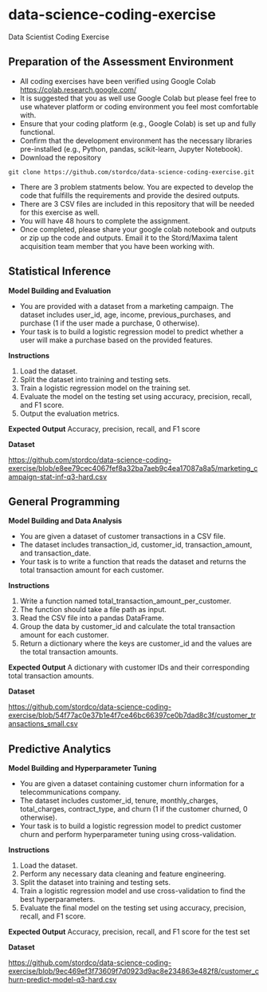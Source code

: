 # data-science-coding-exercise
Data Scientist Coding Exercise

## Preparation of the Assessment Environment
- All coding exercises have been verified using Google Colab https://colab.research.google.com/
- It is suggested that you as well use Google Colab but please feel free to use whatever platform or coding environment you feel most comfortable with.
- Ensure that your coding platform (e.g., Google Colab) is set up and fully functional.
- Confirm that the development environment has the necessary libraries pre-installed (e.g., Python, pandas, scikit-learn, Jupyter Notebook).
- Download the repository
```
git clone https://github.com/stordco/data-science-coding-exercise.git
```
- There are 3 problem statments below. You are expected to develop the code that fulfills the requirements and provide the desired outputs.
- There are 3 CSV files are included in this repository that will be needed for this exercise as well.
- You will have 48 hours to complete the assignment.
- Once completed, please share your google colab notebook and outputs or zip up the code and outputs. Email it to the Stord/Maxima talent acquisition team member that you have been working with.

## Statistical Inference
**Model Building and Evaluation**
- You are provided with a dataset from a marketing campaign. The dataset includes user_id, age, income, previous_purchases, and purchase (1 if the user made a purchase, 0 otherwise).
- Your task is to build a logistic regression model to predict whether a user will make a purchase based on the provided features.

**Instructions**
1. Load the dataset.
2. Split the dataset into training and testing sets.
3. Train a logistic regression model on the training set.
4. Evaluate the model on the testing set using accuracy, precision, recall, and F1 score.
5. Output the evaluation metrics.

**Expected Output**
Accuracy, precision, recall, and F1 score

**Dataset**

https://github.com/stordco/data-science-coding-exercise/blob/e8ee79cec4067fef8a32ba7aeb9c4ea17087a8a5/marketing_campaign-stat-inf-q3-hard.csv

## General Programming

**Model Building and Data Analysis**
- You are given a dataset of customer transactions in a CSV file.
- The dataset includes transaction_id, customer_id, transaction_amount, and transaction_date.
- Your task is to write a function that reads the dataset and returns the total transaction amount for each customer.

**Instructions**
1. Write a function named total_transaction_amount_per_customer.
2. The function should take a file path as input.
3. Read the CSV file into a pandas DataFrame.
4. Group the data by customer_id and calculate the total transaction amount for each customer.
5. Return a dictionary where the keys are customer_id and the values are the total transaction amounts.

**Expected Output**
A dictionary with customer IDs and their corresponding total transaction amounts.

**Dataset**

https://github.com/stordco/data-science-coding-exercise/blob/54f77ac0e37b1e4f7ce46bc66397ce0b7dad8c3f/customer_transactions_small.csv

## Predictive Analytics

**Model Building and Hyperparameter Tuning**
- You are given a dataset containing customer churn information for a telecommunications company.
- The dataset includes customer_id, tenure, monthly_charges, total_charges, contract_type, and churn (1 if the customer churned, 0 otherwise).
- Your task is to build a logistic regression model to predict customer churn and perform hyperparameter tuning using cross-validation.

**Instructions**
1. Load the dataset.
2. Perform any necessary data cleaning and feature engineering.
3. Split the dataset into training and testing sets.
4. Train a logistic regression model and use cross-validation to find the best hyperparameters.
5. Evaluate the final model on the testing set using accuracy, precision, recall, and F1 score.

**Expected Output**
Accuracy, precision, recall, and F1 score for the test set

**Dataset**

https://github.com/stordco/data-science-coding-exercise/blob/9ec469ef3f73609f7d0923d9ac8e234863e482f8/customer_churn-predict-model-q3-hard.csv


